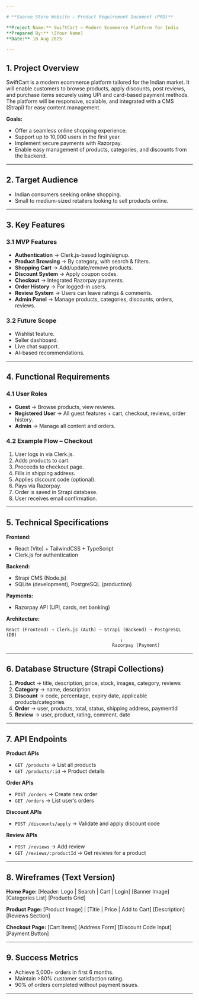 ```yaml
---

# **Saaree Store Website – Product Requirement Document (PRD)**

**Project Name:** SwiftCart – Modern Ecommerce Platform for India
**Prepared By:** \[Your Name]
**Date:** 10 Aug 2025

---
```


## **1. Project Overview**

SwiftCart is a modern ecommerce platform tailored for the Indian market. It will enable customers to browse products, apply discounts, post reviews, and purchase items securely using UPI and card-based payment methods. The platform will be responsive, scalable, and integrated with a CMS (Strapi) for easy content management.

**Goals:**

* Offer a seamless online shopping experience.
* Support up to 10,000 users in the first year.
* Implement secure payments with Razorpay.
* Enable easy management of products, categories, and discounts from the backend.

---

## **2. Target Audience**

* Indian consumers seeking online shopping.
* Small to medium-sized retailers looking to sell products online.

---

## **3. Key Features**

### **3.1 MVP Features**

* **Authentication** → Clerk.js-based login/signup.
* **Product Browsing** → By category, with search & filters.
* **Shopping Cart** → Add/update/remove products.
* **Discount System** → Apply coupon codes.
* **Checkout** → Integrated Razorpay payments.
* **Order History** → For logged-in users.
* **Review System** → Users can leave ratings & comments.
* **Admin Panel** → Manage products, categories, discounts, orders, reviews.

### **3.2 Future Scope**

* Wishlist feature.
* Seller dashboard.
* Live chat support.
* AI-based recommendations.

---

## **4. Functional Requirements**

### **4.1 User Roles**

* **Guest** → Browse products, view reviews.
* **Registered User** → All guest features + cart, checkout, reviews, order history.
* **Admin** → Manage all content and orders.

### **4.2 Example Flow – Checkout**

1. User logs in via Clerk.js.
2. Adds products to cart.
3. Proceeds to checkout page.
4. Fills in shipping address.
5. Applies discount code (optional).
6. Pays via Razorpay.
7. Order is saved in Strapi database.
8. User receives email confirmation.

---

## **5. Technical Specifications**

**Frontend:**

* React (Vite) + TailwindCSS + TypeScript
* Clerk.js for authentication

**Backend:**

* Strapi CMS (Node.js)
* SQLite (development), PostgreSQL (production)

**Payments:**

* Razorpay API (UPI, cards, net banking)

**Architecture:**

```
React (Frontend) → Clerk.js (Auth) → Strapi (Backend) → PostgreSQL (DB)
                                           ↓
                                        Razorpay (Payment)
```

---

## **6. Database Structure (Strapi Collections)**

1. **Product** → title, description, price, stock, images, category, reviews
2. **Category** → name, description
3. **Discount** → code, percentage, expiry date, applicable products/categories
4. **Order** → user, products, total, status, shipping address, paymentId
5. **Review** → user, product, rating, comment, date

---

## **7. API Endpoints**

**Product APIs**

* `GET /products` → List all products
* `GET /products/:id` → Product details

**Order APIs**

* `POST /orders` → Create new order
* `GET /orders` → List user’s orders

**Discount APIs**

* `POST /discounts/apply` → Validate and apply discount code

**Review APIs**

* `POST /reviews` → Add review
* `GET /reviews/:productId` → Get reviews for a product

---

## **8. Wireframes (Text Version)**

**Home Page:**
\[Header: Logo | Search | Cart | Login]
\[Banner Image]
\[Categories List]
\[Products Grid]

**Product Page:**
\[Product Image] | \[Title | Price | Add to Cart]
\[Description]
\[Reviews Section]

**Checkout Page:**
\[Cart Items]
\[Address Form]
\[Discount Code Input]
\[Payment Button]

---

## **9. Success Metrics**

* Achieve 5,000+ orders in first 6 months.
* Maintain >80% customer satisfaction rating.
* 90% of orders completed without payment issues.

---
